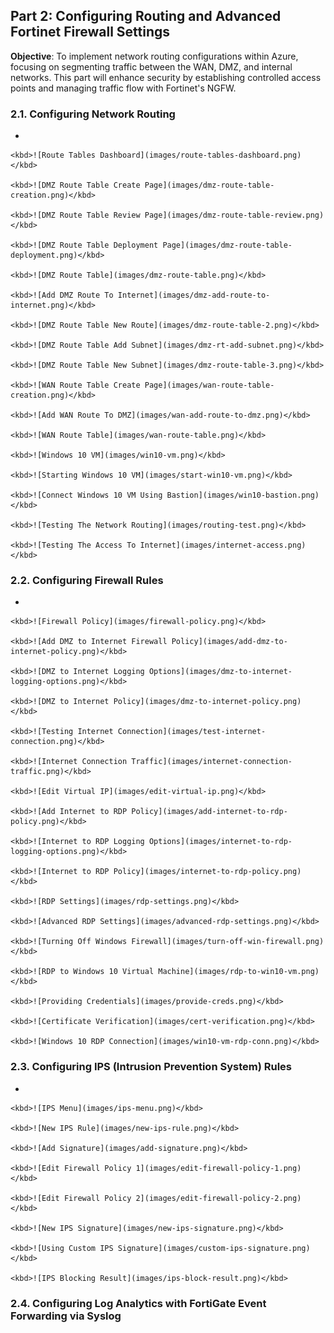 ## Part 2: Configuring Routing and Advanced Fortinet Firewall Settings  
**Objective**: To implement network routing configurations within Azure, focusing on segmenting traffic between the WAN, DMZ, and internal networks. This part will enhance security by establishing controlled access points and managing traffic flow with Fortinet's NGFW.  
### 2.1. Configuring Network Routing  
  -   
      
    <kbd>![Route Tables Dashboard](images/route-tables-dashboard.png)</kbd>  
  
    <kbd>![DMZ Route Table Create Page](images/dmz-route-table-creation.png)</kbd>  
    
    <kbd>![DMZ Route Table Review Page](images/dmz-route-table-review.png)</kbd>  

    <kbd>![DMZ Route Table Deployment Page](images/dmz-route-table-deployment.png)</kbd>  

    <kbd>![DMZ Route Table](images/dmz-route-table.png)</kbd>  

    <kbd>![Add DMZ Route To Internet](images/dmz-add-route-to-internet.png)</kbd>  

    <kbd>![DMZ Route Table New Route](images/dmz-route-table-2.png)</kbd>  

    <kbd>![DMZ Route Table Add Subnet](images/dmz-rt-add-subnet.png)</kbd>  

    <kbd>![DMZ Route Table New Subnet](images/dmz-route-table-3.png)</kbd>  

    <kbd>![WAN Route Table Create Page](images/wan-route-table-creation.png)</kbd>  

    <kbd>![Add WAN Route To DMZ](images/wan-add-route-to-dmz.png)</kbd>  

    <kbd>![WAN Route Table](images/wan-route-table.png)</kbd>  

    <kbd>![Windows 10 VM](images/win10-vm.png)</kbd>

    <kbd>![Starting Windows 10 VM](images/start-win10-vm.png)</kbd>  

    <kbd>![Connect Windows 10 VM Using Bastion](images/win10-bastion.png)</kbd>  

    <kbd>![Testing The Network Routing](images/routing-test.png)</kbd>  

    <kbd>![Testing The Access To Internet](images/internet-access.png)</kbd>
    
### 2.2. Configuring Firewall Rules  
  -   
      
    <kbd>![Firewall Policy](images/firewall-policy.png)</kbd>

    <kbd>![Add DMZ to Internet Firewall Policy](images/add-dmz-to-internet-policy.png)</kbd>

    <kbd>![DMZ to Internet Logging Options](images/dmz-to-internet-logging-options.png)</kbd>  

    <kbd>![DMZ to Internet Policy](images/dmz-to-internet-policy.png)</kbd>

    <kbd>![Testing Internet Connection](images/test-internet-connection.png)</kbd>

    <kbd>![Internet Connection Traffic](images/internet-connection-traffic.png)</kbd>

    <kbd>![Edit Virtual IP](images/edit-virtual-ip.png)</kbd>

    <kbd>![Add Internet to RDP Policy](images/add-internet-to-rdp-policy.png)</kbd>

    <kbd>![Internet to RDP Logging Options](images/internet-to-rdp-logging-options.png)</kbd>

    <kbd>![Internet to RDP Policy](images/internet-to-rdp-policy.png)</kbd>

    <kbd>![RDP Settings](images/rdp-settings.png)</kbd>

    <kbd>![Advanced RDP Settings](images/advanced-rdp-settings.png)</kbd>

    <kbd>![Turning Off Windows Firewall](images/turn-off-win-firewall.png)</kbd>

    <kbd>![RDP to Windows 10 Virtual Machine](images/rdp-to-win10-vm.png)</kbd>

    <kbd>![Providing Credentials](images/provide-creds.png)</kbd>

    <kbd>![Certificate Verification](images/cert-verification.png)</kbd>

    <kbd>![Windows 10 RDP Connection](images/win10-vm-rdp-conn.png)</kbd>  

### 2.3. Configuring IPS (Intrusion Prevention System) Rules  
  -   
      
    <kbd>![IPS Menu](images/ips-menu.png)</kbd>  

    <kbd>![New IPS Rule](images/new-ips-rule.png)</kbd>  

    <kbd>![Add Signature](images/add-signature.png)</kbd>  

    <kbd>![Edit Firewall Policy 1](images/edit-firewall-policy-1.png)</kbd>  

    <kbd>![Edit Firewall Policy 2](images/edit-firewall-policy-2.png)</kbd>  

    <kbd>![New IPS Signature](images/new-ips-signature.png)</kbd>  

    <kbd>![Using Custom IPS Signature](images/custom-ips-signature.png)</kbd>  

    <kbd>![IPS Blocking Result](images/ips-block-result.png)</kbd>  

### 2.4. Configuring Log Analytics with FortiGate Event Forwarding via Syslog  
